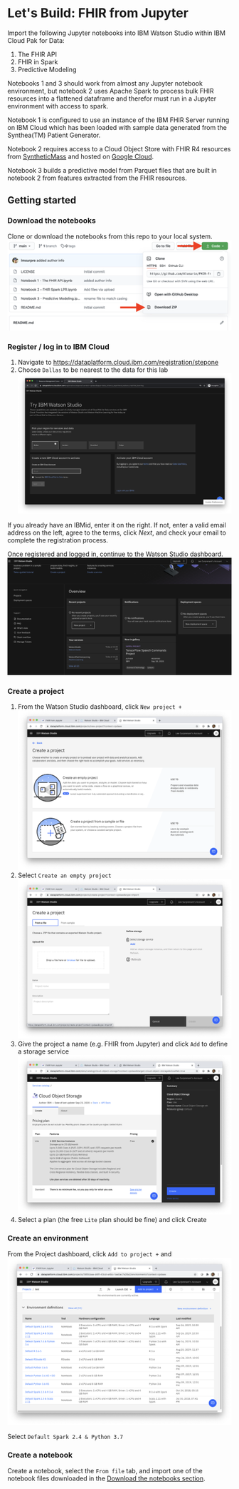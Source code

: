 # Let's Build: FHIR from Jupyter

Import the following Jupyter notebooks into IBM Watson Studio within IBM Cloud Pak for Data:
1. The FHIR API
2. FHIR in Spark
3. Predictive Modeling

Notebooks 1 and 3 should work from almost any Jupyter notebook environment, but notebook 2 uses Apache Spark to process bulk FHIR resources into a flattened dataframe and therefor must run in a Jupyter environment with access to spark.

Notebook 1 is configured to use an instance of the IBM FHIR Server running on IBM Cloud which has been loaded with sample data generated from the Synthea(TM) Patient Generator.

Notebook 2 requires access to a Cloud Object Store with FHIR R4 resources from [SyntheticMass](https://synthea.mitre.org/downloads) and hosted on [Google Cloud](gs://gcp-fhir-demo-dataset-synthea).

Notebook 3 builds a predictive model from Parquet files that are built in notebook 2 from features extracted from the FHIR resources.

## Getting started

### Download the notebooks

Clone or download the notebooks from this repo to your local system.
![download the notebooks](images/0.download.png?raw=true)

### Register / log in to IBM Cloud

1. Navigate to https://dataplatform.cloud.ibm.com/registration/stepone
2. Choose `Dallas` to be nearest to the data for this lab
    ![register for IBM Cloud](images/1.register.png?raw=true)

If you already have an IBMid, enter it on the right.
If not, enter a valid email address on the left, agree to the terms, click *Next*, and check your email to complete the registration process.

Once registered and logged in, continue to the Watson Studio dashboard.
![the watson studio dashboard](images/3.overview.png?raw=true)

### Create a project

1. From the Watson Studio dashboard, click `New project +`
    ![new project dialog](images/4.create-1.png?raw=true)
2. Select `Create an empty project`
    ![create a project](images/5.create-2.png?raw=true)
3. Give the project a name (e.g. FHIR from Jupyter) and click `Add` to define a storage service
    ![cloud object storage creation](images/6.create-3.png?raw=true)
4. Select a plan (the free `Lite` plan should be fine) and click Create

### Create an environment

From the Project dashboard, click `Add to project +` and
![create an environment](images/7.environment.png)

Select `Default Spark 2.4 & Python 3.7`

### Create a notebook

Create a notebook, select the `From file` tab, and import one of the notebook files downloaded in the [Download the notebooks section](#Download-the-notebooks).